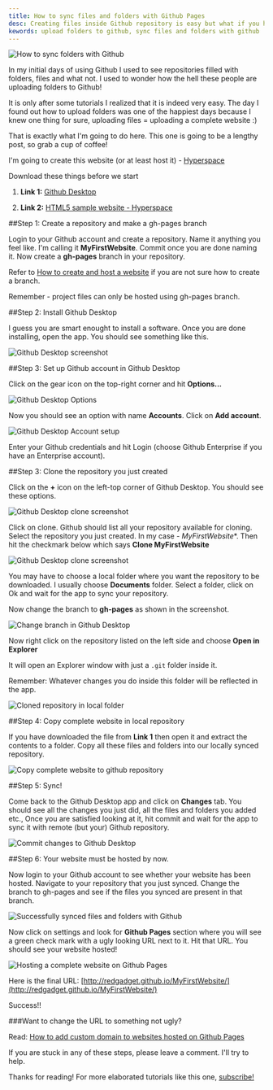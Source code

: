 ```yaml
---
title: How to sync files and folders with Github Pages
desc: Creating files inside Github repository is easy but what if you have lot of files and folders to upload to Github! Here is a guide to do just that.
kewords: upload folders to github, sync files and folders with github
---
```


![How to sync folders with Github](/images/sync-local-folders-with-github.jpg)

In my initial days of using Github I used to see repositories filled with folders, files and what not. I used to wonder how the hell these people are uploading folders to Github! 

It is only after some tutorials I realized that it is indeed very easy. The day I found out how to upload folders was one of the happiest days because I knew one thing for sure, uploading files = uploading a complete website :)

That is exactly what I'm going to do here. This one is going to be a lengthy post, so grab a cup of coffee!

I'm going to create this website (or at least host it) - [Hyperspace](http://redgadget.github.io/MyFirstWebsite/)


Download these things before we start

1. **Link 1:** [Github Desktop](https://desktop.github.com/)


2. **Link 2:** [HTML5 sample website - Hyperspace](http://html5up.net/hyperspace/download)


##Step 1: Create a repository and make a gh-pages branch

Login to your Github account and create a repository. Name it anything you feel like. I'm calling it **MyFirstWebsite**. Commit once you are done naming it. Now create a **gh-pages** branch in your repository.

Refer to [How to create and host a website](http://blog.webjeda.com/how-to-create-and-host-a-website-on-github-pages/) if you are not sure how to create a branch.

Remember - project files can only be hosted using gh-pages branch.


##Step 2: Install Github Desktop

I guess you are smart enought to install a software. Once you are done installing, open the app. You should see something like this.

![Github Desktop screenshot](/images/sync-folders-with-github-desktop-tutorial-screenshot.jpg)

##Step 3: Set up Github account in Github Desktop

Click on the gear icon on the top-right corner and hit **Options...**

![Github Desktop Options](/images/github-desktop-settings.jpg)

Now you should see an option with name **Accounts**. Click on **Add account**.

![Github Desktop Account setup](/images/github-desktop-account-setup.jpg)

Enter your Github credentials and hit Login (choose Github Enterprise if you have an Enterprise account).


##Step 3: Clone the repository you just created

Click on the **+** icon on the left-top corner of Github Desktop. You should see these options.

![Github Desktop clone screenshot](/images/clone-repository-to-local-folder-github-desktop.jpg)

Click on clone. Github should list all your repository available for cloning. Select the repository you just created. In my case - *MyFirstWebsite**. Then hit the checkmark below which says **Clone MyFirstWebsite**    

![Github Desktop clone screenshot](/images/clone-repository-to-local-folder-github-desktop-2.jpg)

You may have to choose a local folder where you want the repository to be downloaded. I usually choose **Documents** folder. Select a folder, click on Ok and wait for the app to sync your repository.

Now change the branch to **gh-pages** as shown in the screenshot.

![Change branch in Github Desktop](/images/change-branch-in-github-desktop.jpg)

Now right click on the repository listed on the left side and choose **Open in Explorer**

It will open an Explorer window with just a ```.git``` folder inside it. 


Remember: Whatever changes you do inside this folder will be reflected in the app.

![Cloned repository in local folder](/images/cloned-repository-inside-local-folder.jpg)

##Step 4: Copy complete website in local repository

If you have downloaded the file from **Link 1** then open it and extract the contents to a folder. Copy all these files and folders into our locally synced repository.

![Copy complete website to github repository](/images/copy-complete-website-to-repository.jpg)

##Step 5: Sync!

Come back to the Github Desktop app and click on **Changes** tab. You should see all the changes you just did, all the files and folders you added etc., Once you are satisfied looking at it, hit commit and wait for the app to sync it with remote (but your) Github repository.

![Commit changes to Github Desktop](/images/commit-changes-to-github-desktop.jpg)


##Step 6: Your website must be hosted by now.

Now login to your Github account to see whether your website has been hosted. Navigate to your repository that you just synced. Change the branch to gh-pages and see if the files you synced are present in that branch.

![Successfully synced files and folders with Github](/images/successfully-synced-folders-in-github.jpg)

Now click on settings and look for **Github Pages** section where you will see a green check mark with a ugly looking URL next to it. Hit that URL. You should see your website hosted!

![Hosting a complete website on Github Pages](/images/hosting-a-complete-website-on-github-pages.jpg)

Here is the final URL: [http://redgadget.github.io/MyFirstWebsite/](http://redgadget.github.io/MyFirstWebsite/)

Success!!

###Want to change the URL to something not ugly?

Read: [How to add custom domain to websites hosted on Github Pages](https://blog.webjeda.com/how-to-add-custom-domain-to-github)

If you are stuck in any of these steps, please leave a comment. I'll try to help.

Thanks for reading! For more elaborated tutorials like this one, [subscribe!](http://eepurl.com/bMx0pz)